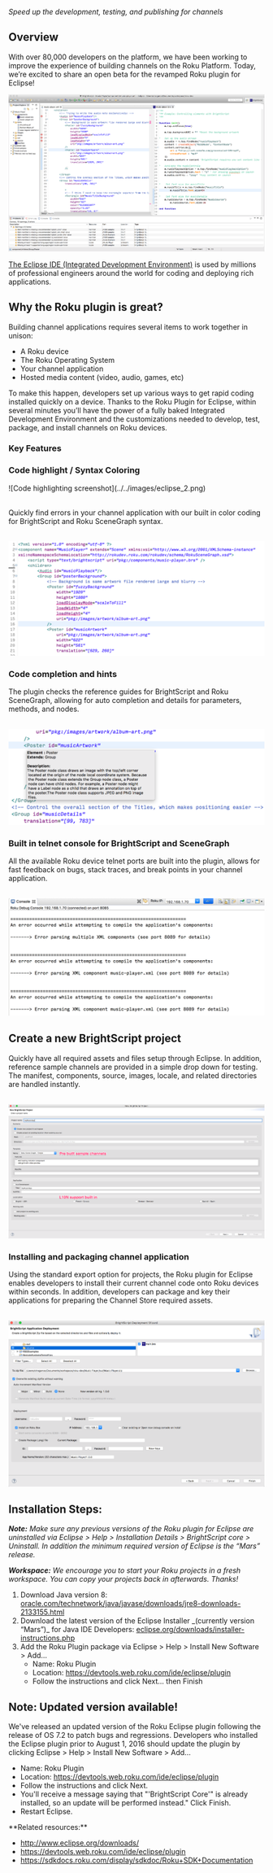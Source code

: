 _Speed up the development, testing, and publishing for channels_

## Overview
With over 80,000 developers on the platform, we have been working to improve the experience of building channels on the Roku Platform. Today, we’re excited to share an open beta for the revamped Roku plugin for Eclipse!

![Eclipse screenshot](../../images/eclipse_1.png)

<a href="https://eclipse.org/ide/">The Eclipse IDE (Integrated Development Environment)</a> is used by millions of professional engineers around the world for coding and deploying rich applications.
## Why the Roku plugin is great?
Building channel applications requires several items to work together in unison:
<ul>
 	<li>A Roku device</li>
 	<li>The Roku Operating System</li>
 	<li>Your channel application</li>
 	<li>Hosted media content (video, audio, games, etc)</li>
</ul>
To make this happen, developers set up various ways to get rapid coding installed quickly on a device. Thanks to the Roku Plugin for Eclipse, within several minutes you’ll have the power of a fully baked Integrated Development Environment and the customizations needed to develop, test, package, and install channels on Roku devices.

<h3>Key Features</h3>

<h3>Code highlight / Syntax Coloring</h3>
![Code highlighting screenshot](../../images/eclipse_2.png)<br><br>

Quickly find errors in your channel application with our built in color coding for BrightScript and Roku SceneGraph syntax.<br><br>

![Syntax coloring screenshot](../../images/eclipse_3.png)

<h3>Code completion and hints</h3>
The plugin checks the reference guides for BrightScript and Roku SceneGraph, allowing for auto completion and details for parameters, methods, and nodes.<br><br>

![Code hints screenshot](../../images/eclipse_4.png)

<h3>Built in telnet console for BrightScript and SceneGraph</h3>
All the available Roku device telnet ports are built into the plugin, allows for fast feedback on bugs, stack traces, and break points in your channel application.<br><br>

![Telnet debugger screenshot](../../images/eclipse_5.png)

<h2>Create a new BrightScript project</h2>
Quickly have all required assets and files setup through Eclipse. In addition, reference sample channels are provided in a simple drop down for testing. The manifest, components, source, images, locale, and related directories are handled instantly.<br><br>

![New BrightScript Project](../../images/eclipse_6.png)

<h3>Installing and packaging channel application</h3>
Using the standard export option for projects, the Roku plugin for Eclipse enables developers to install their current channel code onto Roku devices within seconds. In addition, developers can package and key their applications for preparing the Channel Store required assets.<br><br>

![Packaging channel](../../images/eclipse_7.png)

<h2>Installation Steps:</h2>
<p><i><b>Note:</b> Make sure any previous versions of the Roku plugin for Eclipse are uninstalled via Eclipse &gt; Help &gt; Installation Details &gt; BrightScript core &gt; Uninstall. In addition the minimum required version of Eclipse is the “Mars” release.</i></p>

<p><i><b>Workspace:</b> We encourage you to start your Roku projects in a fresh workspace. You can copy your projects back in afterwards. Thanks!</i></p>
<ol>
 	<li>Download Java version 8: <a href="http://www.oracle.com/technetwork/java/javase/downloads/jre8-downloads-2133155.html">oracle.com/technetwork/java/javase/downloads/jre8-downloads-2133155.html</a></li>
 	<li>Download the latest version of the Eclipse Installer _(currently version “Mars”)_ for Java IDE Developers: <a href="https://eclipse.org/downloads/installer-instructions.php">eclipse.org/downloads/installer-instructions.php</a></li>
 	<li>Add the Roku Plugin package via Eclipse &gt; Help &gt; Install New Software &gt; Add...
<ul>
 	<li>Name: Roku Plugin</li>
 	<li>Location: <a href="https://devtools.web.roku.com/ide/eclipse/plugin">https://devtools.web.roku.com/ide/eclipse/plugin</a></li>
 	<li>Follow the instructions and click Next... then Finish</li>
</ul>
</li>
</ol>
<h2>Note: Updated version available!</h2>
<p>We've released an updated version of the Roku Eclipse plugin following the release of OS 7.2 to patch bugs and regressions. Developers who installed the Eclipse plugin prior to August 1, 2016 should update the plugin by clicking Eclipse &gt; Help &gt; Install New Software &gt; Add...</p>
<ul>
 	<li>Name: Roku Plugin</li>
 	<li>Location: <a href="https://devtools.web.roku.com/ide/eclipse/plugin">https://devtools.web.roku.com/ide/eclipse/plugin</a></li>
 	<li>Follow the instructions and click Next.</li>
 	<li>You'll receive a message saying that "'BrightScript Core'" is already installed, so an update will be performed instead." Click Finish.</li>
 	<li>Restart Eclipse.</li>
</ul>
**Related resources:**
<ul>
 	<li><a href="http://www.eclipse.org/downloads/">http://www.eclipse.org/downloads/</a></li>
 	<li><a href="https://devtools.web.roku.com/ide/eclipse/plugin">https://devtools.web.roku.com/ide/eclipse/plugin</a></li>
 	<li><a href="https://sdkdocs.roku.com/display/sdkdoc/Roku+SDK+Documentation">https://sdkdocs.roku.com/display/sdkdoc/Roku+SDK+Documentation</a></li>
</ul>
